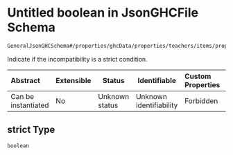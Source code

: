 # Untitled boolean in JsonGHCFile Schema

```txt
GeneralJsonGHCSchema#/properties/ghcData/properties/teachers/items/properties/settings/items/properties/incompatibilities/properties/freeTimeBetweenDayBeforeAndCurrent/properties/strict
```

Indicate if the incompatibility is a strict condition.


| Abstract            | Extensible | Status         | Identifiable            | Custom Properties | Additional Properties | Access Restrictions | Defined In                                                         |
| :------------------ | ---------- | -------------- | ----------------------- | :---------------- | --------------------- | ------------------- | ------------------------------------------------------------------ |
| Can be instantiated | No         | Unknown status | Unknown identifiability | Forbidden         | Allowed               | none                | [ghc.schema.json\*](../out/ghc.schema.json "open original schema") |

## strict Type

`boolean`
